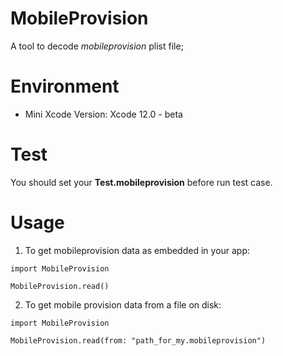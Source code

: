 # MobileProvision

A tool to decode *mobileprovision* plist file;

# Environment

- Mini Xcode Version: Xcode 12.0 - beta

# Test

You should set your **Test.mobileprovision** before run test case. 

# Usage

1. To get mobileprovision data as embedded in your app:
```
import MobileProvision

MobileProvision.read()
```
2. To get mobile provision data from a file on disk:

```
import MobileProvision

MobileProvision.read(from: "path_for_my.mobileprovision")
```
